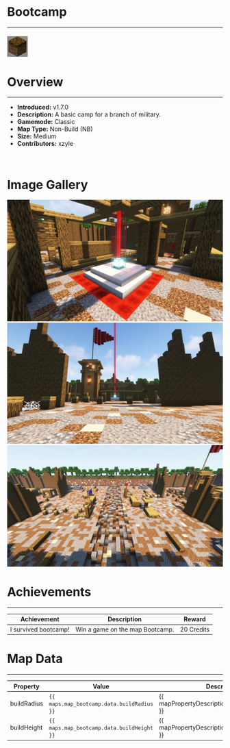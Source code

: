 # Bootcamp

---

#### ![bootcampicon](../assets/icons/maps/bootcamp-icon.jpg)

# Overview

---

- **Introduced:** v1.7.0
- **Description:** A basic camp for a branch of military.
- **Gamemode:** Classic
- **Map Type:** Non-Build (NB)
- **Size:** Medium
- **Contributors:** xzyle

<br />

# Image Gallery

![Bootcamp - Beacon](../assets/maps/bootcamp/bootcamp-beacon.jpg)
![Bootcamp - Base](../assets/maps/bootcamp/bootcamp-base.jpg)
![Bootcamp - Middle](../assets/maps/bootcamp/bootcamp-middle.jpg)

# Achievements

---

| Achievement          | Description                     | Reward     |
| -------------------- | ------------------------------- | ---------- |
| I survived bootcamp! | Win a game on the map Bootcamp. | 20 Credits |

# Map Data

---

| Property    | Value                                      | Description                                       |
| ----------- | ------------------------------------------ | ------------------------------------------------- |
| buildRadius | `{{ maps.map_bootcamp.data.buildRadius }}` | {{ mapPropertyDescriptions.buildRadius.classic }} |
| buildHeight | `{{ maps.map_bootcamp.data.buildHeight }}` | {{ mapPropertyDescriptions.buildHeight.classic }} |
